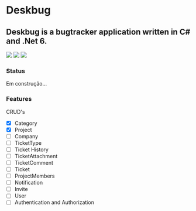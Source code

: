 

# Deskbug
## Deskbug is a bugtracker application written in C# and .Net 6.

<img src="https://img.shields.io/github/license/marcondesc/deskbug"/> <img src="https://img.shields.io/badge/tecnology-NET6-blue"/> <img src="https://img.shields.io/badge/database-SqlServer-red"/>

### Status
Em construção...


### Features

CRUD's
- [x] Category
- [x] Project
- [ ] Company
- [ ] TicketType
- [ ] Ticket History
- [ ] TicketAttachment
- [ ] TicketComment
- [ ] Ticket
- [ ] ProjectMembers
- [ ] Notification
- [ ] Invite
- [ ] User
- [ ] Authentication and Authorization
